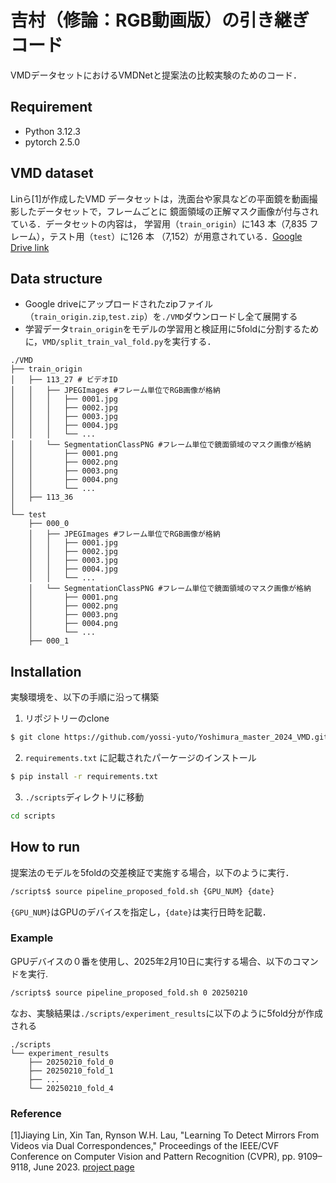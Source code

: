 # 吉村（修論：RGB動画版）の引き継ぎコード
VMDデータセットにおけるVMDNetと提案法の比較実験のためのコード．

## Requirement
- Python 3.12.3
- pytorch 2.5.0

## VMD dataset
Linら[1]が作成したVMD データセットは，洗面台や家具などの平面鏡を動画撮影したデータセットで，フレームごとに
鏡面領域の正解マスク画像が付与されている．データセットの内容は，
学習用（```train_origin```）に143 本（7,835 フレーム），テスト用（```test```）に126 本
（7,152）が用意されている．[Google Drive link](https://drive.google.com/drive/folders/1ECfkY8RyAyjYu9lTm7vvvU6ZE2Tg2Ush?usp=drive_link)


## Data structure
- Google driveにアップロードされたzipファイル（```train_origin.zip```,```test.zip```）を```./VMD```ダウンロードし全て展開する
- 学習データ```train_origin```をモデルの学習用と検証用に5foldに分割するために，```VMD/split_train_val_fold.py```を実行する．

```
./VMD
├── train_origin
│   ├── 113_27 # ビデオID
│   │   ├── JPEGImages #フレーム単位でRGB画像が格納
│   │   │   ├── 0001.jpg
│   │   │   ├── 0002.jpg
│   │   │   ├── 0003.jpg
│   │   │   ├── 0004.jpg
│   │   │   └── ...
│   │   └── SegmentationClassPNG #フレーム単位で鏡面領域のマスク画像が格納
│   │       ├── 0001.png
│   │       ├── 0002.png
│   │       ├── 0003.png
│   │       ├── 0004.png
│   │       └── ...
│   ├── 113_36
│
└── test
    ├── 000_0
    │   ├── JPEGImages #フレーム単位でRGB画像が格納
    │   │   ├── 0001.jpg
    │   │   ├── 0002.jpg
    │   │   ├── 0003.jpg
    │   │   ├── 0004.jpg
    │   │   └── ...
    │   └── SegmentationClassPNG #フレーム単位で鏡面領域のマスク画像が格納
    │       ├── 0001.png
    │       ├── 0002.png
    │       ├── 0003.png
    │       ├── 0004.png
    │       └── ...
    ├── 000_1

```

## Installation
実験環境を、以下の手順に沿って構築
1. リポジトリーのclone
```bash
$ git clone https://github.com/yossi-yuto/Yoshimura_master_2024_VMD.git
```
2.  ```requirements.txt``` に記載されたパーケージのインストール
```bash
$ pip install -r requirements.txt
```
3. ```./scripts```ディレクトリに移動
```bash
cd scripts
```

## How to run
提案法のモデルを5foldの交差検証で実施する場合，以下のように実行．
```bash 
/scripts$ source pipeline_proposed_fold.sh {GPU_NUM} {date}
```
`{GPU_NUM}`はGPUのデバイスを指定し，`{date}`は実行日時を記載．

### Example
GPUデバイスの０番を使用し、2025年2月10日に実行する場合、以下のコマンドを実行.

```bash
/scripts$ source pipeline_proposed_fold.sh 0 20250210
```
なお、実験結果は```./scripts/experiment_results```に以下のように5fold分が作成される
```
./scripts
└── experiment_results
    ├── 20250210_fold_0
    ├── 20250210_fold_1
    ├── ...
    └── 20250210_fold_4
```


### Reference

[1]Jiaying Lin, Xin Tan, Rynson W.H. Lau, "Learning To Detect Mirrors From Videos via Dual Correspondences," Proceedings of the IEEE/CVF Conference on Computer Vision and Pattern Recognition (CVPR), pp. 9109–9118, June 2023. [project page](https://cvpr.thecvf.com/virtual/2023/poster/21597)

